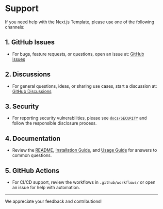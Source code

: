 # Support

If you need help with the Next.js Template, please use one of the following channels:

## 1. GitHub Issues

- For bugs, feature requests, or questions, open an issue at:
  [GitHub Issues](https://github.com/koushikpuppala/nextjs-template/issues)

## 2. Discussions

- For general questions, ideas, or sharing use cases, start a discussion at:
  [GitHub Discussions](https://github.com/koushikpuppala/nextjs-template/discussions)

## 3. Security

- For reporting security vulnerabilities, please see [`docs/SECURITY`](SECURITY) and follow the responsible disclosure process.

## 4. Documentation

- Review the [README](../README), [Installation Guide](INSTALLATION), and [Usage Guide](USAGE) for answers to common questions.

## 5. GitHub Actions

- For CI/CD support, review the workflows in `.github/workflows/` or open an issue for help with automation.

---

We appreciate your feedback and contributions!

